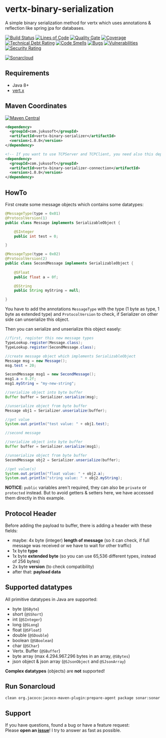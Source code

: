 # vertx-binary-serialization

A simple binary serialization method for vertx which uses annotations &amp; reflection like spring jpa for databases.

[![Build Status](https://travis-ci.org/JuKu/vertx-binary-serialization.svg?branch=master)](https://travis-ci.org/JuKu/vertx-binary-serialization)
[![Lines of Code](https://sonarcloud.io/api/project_badges/measure?project=com.jukusoft%3Avertx-binary-serializer-parent&metric=ncloc)](https://sonarcloud.io/dashboard/index/com.jukusoft%3Avertx-binary-serializer-parent) 
[![Quality Gate](https://sonarcloud.io/api/project_badges/measure?project=com.jukusoft%3Avertx-binary-serializer-parent&metric=alert_status)](https://sonarcloud.io/dashboard/index/com.jukusoft%3Avertx-binary-serializer-parent) 
[![Coverage](https://sonarcloud.io/api/project_badges/measure?project=com.jukusoft%3Avertx-binary-serializer-parent&metric=coverage)](https://sonarcloud.io/dashboard/index/com.jukusoft%3Avertx-binary-serializer-parent) 
[![Technical Debt Rating](https://sonarcloud.io/api/project_badges/measure?project=com.jukusoft%3Avertx-binary-serializer-parent&metric=sqale_index)](https://sonarcloud.io/dashboard/index/com.jukusoft%3Avertx-binary-serializer-parent) 
[![Code Smells](https://sonarcloud.io/api/project_badges/measure?project=com.jukusoft%3Avertx-binary-serializer-parent&metric=code_smells)](https://sonarcloud.io/dashboard/index/com.jukusoft%3Avertx-binary-serializer-parent) 
[![Bugs](https://sonarcloud.io/api/project_badges/measure?project=com.jukusoft%3Avertx-binary-serializer-parent&metric=bugs)](https://sonarcloud.io/dashboard/index/com.jukusoft%3Avertx-binary-serializer-parent) 
[![Vulnerabilities](https://sonarcloud.io/api/project_badges/measure?project=com.jukusoft%3Avertx-binary-serializer-parent&metric=vulnerabilities)](https://sonarcloud.io/dashboard/index/com.jukusoft%3Avertx-binary-serializer-parent) 
[![Security Rating](https://sonarcloud.io/api/project_badges/measure?project=com.jukusoft%3Avertx-binary-serializer-parent&metric=security_rating)](https://sonarcloud.io/dashboard/index/com.jukusoft%3Avertx-binary-serializer-parent) 

[![Sonarcloud](https://sonarcloud.io/api/project_badges/quality_gate?project=com.jukusoft%3Avertx-binary-serializer-parent)](https://sonarcloud.io/dashboard?id=com.jukusoft%3Avertx-binary-serializer-parent)

## Requirements

  - Java 8+
  - [vert.x](http://vertx.io)
  
## Maven Coordinates

[![Maven Central](https://img.shields.io/maven-central/v/com.jukusoft/vertx-binary-serializer.svg?label=Maven%20Central)](https://search.maven.org/search?q=g:%22com.jukusoft%22%20AND%20a:%22vertx-binary-serializer%22)

```xml
<dependency>
  <groupId>com.jukusoft</groupId>
  <artifactId>vertx-binary-serializer</artifactId>
  <version>1.0.8</version>
</dependency>

<!-- If you want to use TCPServer and TCPClient, you need also this dependency -->
<dependency>
  <groupId>com.jukusoft</groupId>
  <artifactId>vertx-binary-serializer-connection</artifactId>
  <version>1.0.8</version>
</dependency>
```
  
## HowTo

First create some message objects which contains some datatypes:
```java
@MessageType(type = 0x01)
@ProtocolVersion(1)
public class Message implements SerializableObject {

    @SInteger
    public int test = 0;

}

@MessageType(type = 0x02)
@ProtocolVersion(2)
public class SecondMessage implements SerializableObject {
    
    @SFloat
    public float a = 0f;

    @SString
    public String myString = null;

}
```

You have to add the annotations `MessageType` with the type (1 byte as type, 1 byte as extended type) and `ProtocolVersion` to check, if Serializer on other side can unserialize this object.

Then you can serialize and unserialize this object easely:
```java
//first, register this new message types
TypeLookup.register(Message.class);
TypeLookup.register(SecondMessage.class);

//create message object which implements SerializableObject
Message msg = new Message();
msg.test = 20;

SecondMessage msg1 = new SecondMessage();
msg1.a = 0.2f;
msg1.myString = "my-new-string";

//serialize object into byte buffer
Buffer buffer = Serializer.serialize(msg);

//unserialize object from byte buffer
Message obj1 = Serializer.unserialize(buffer);

//get value
System.out.println("test value: " + obj1.test);

//second message

//serialize object into byte buffer
Buffer buffer = Serializer.serialize(msg1);

//unserialize object from byte buffer
SecondMessage obj2 = Serializer.unserialize(buffer);

//get value(s)
System.out.println("float value: " + obj2.a);
System.out.println("string value: " + obj2.myString);
```

**NOTICE**: `public` variables aren't required, they can also be `private` or `protected` instead.
But to avoid getters & setters here, we have accessed them directly in this example.

## Protocol Header

Before adding the payload to buffer, there is adding a header with these fields:
  - maybe: 4x byte (integer) **length of message** (so it can check, if full message was received or we have to wait for other traffic)
  - 1x byte **type**
  - 1x byte **extended byte** (so you can use 65,536 different types, instead of 256 bytes)
  - 2x byte **version** (to check compatibility)
  - after that: **payload data**

## Supported datatypes

All primitive datatypes in Java are supported:

  - byte (`@SByte`)
  - short (`@SShort`)
  - int (`@SInteger`)
  - long (`@SLong`)
  - float (`@SFloat`)
  - double (`@SDouble`)
  - boolean (`@SBoolean`)
  - char (`@SChar`)
  - Vertx. Buffer (`@SBuffer`)
  - byte array (max 4.294.967.296 bytes in an array, `@SBytes`)
  - json object & json array (`@SJsonObject` and `@SJsonArray`)
  
**Complex datatypes** (objects) are **not** supported!

## Run Sonarcloud

```bash
clean org.jacoco:jacoco-maven-plugin:prepare-agent package sonar:sonar -Dsonar.host.url=https://sonarcloud.io -Dsonar.organization=jukusoft -Dsonar.login=<Sonar-Token>
```

## Support

If you have questions, found a bug or have a feature request:\
Please **open an [issue](https://github.com/JuKu/vertx-binary-serialization/issues)**! I try to answer as fast as possible.